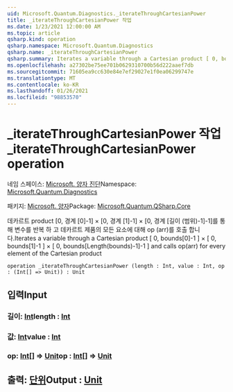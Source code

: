 ```yaml
---
uid: Microsoft.Quantum.Diagnostics._iterateThroughCartesianPower
title: _iterateThroughCartesianPower 작업
ms.date: 1/23/2021 12:00:00 AM
ms.topic: article
qsharp.kind: operation
qsharp.namespace: Microsoft.Quantum.Diagnostics
qsharp.name: _iterateThroughCartesianPower
qsharp.summary: Iterates a variable through a Cartesian product [ 0, bounds[0]-1 ] × [ 0, bounds[1]-1 ] × [ 0, bounds[Length(bounds)-1]-1 ] and calls op(arr) for every element of the Cartesian product
ms.openlocfilehash: a27302be75ee701b0629310700b56d222aaef7db
ms.sourcegitcommit: 71605ea9cc630e84e7ef29027e1f0ea06299747e
ms.translationtype: MT
ms.contentlocale: ko-KR
ms.lasthandoff: 01/26/2021
ms.locfileid: "98853570"
---
```

# <a name="_iteratethroughcartesianpower-operation"></a><span data-ttu-id="06e81-102">_iterateThroughCartesianPower 작업</span><span class="sxs-lookup"><span data-stu-id="06e81-102">_iterateThroughCartesianPower operation</span></span>

<span data-ttu-id="06e81-103">네임 스페이스: [Microsoft. 양자 진단](xref:Microsoft.Quantum.Diagnostics)</span><span class="sxs-lookup"><span data-stu-id="06e81-103">Namespace: [Microsoft.Quantum.Diagnostics](xref:Microsoft.Quantum.Diagnostics)</span></span>

<span data-ttu-id="06e81-104">패키지: [Microsoft. 양자](https://nuget.org/packages/Microsoft.Quantum.QSharp.Core)</span><span class="sxs-lookup"><span data-stu-id="06e81-104">Package: [Microsoft.Quantum.QSharp.Core](https://nuget.org/packages/Microsoft.Quantum.QSharp.Core)</span></span>


<span data-ttu-id="06e81-105">데카르트 product [0, 경계 [0]-1] × [0, 경계 [1]-1] × [0, 경계 [길이 (범위)-1]-1]를 통해 변수를 반복 하 고 데카르트 제품의 모든 요소에 대해 op (arr)를 호출 합니다.</span><span class="sxs-lookup"><span data-stu-id="06e81-105">Iterates a variable through a Cartesian product [ 0, bounds[0]-1 ] × [ 0, bounds[1]-1 ] × [ 0, bounds[Length(bounds)-1]-1 ] and calls op(arr) for every element of the Cartesian product</span></span>

```qsharp
operation _iterateThroughCartesianPower (length : Int, value : Int, op : (Int[] => Unit)) : Unit
```


## <a name="input"></a><span data-ttu-id="06e81-106">입력</span><span class="sxs-lookup"><span data-stu-id="06e81-106">Input</span></span>

### <a name="length--int"></a><span data-ttu-id="06e81-107">길이: [Int](xref:microsoft.quantum.lang-ref.int)</span><span class="sxs-lookup"><span data-stu-id="06e81-107">length : [Int](xref:microsoft.quantum.lang-ref.int)</span></span>




### <a name="value--int"></a><span data-ttu-id="06e81-108">값: [Int](xref:microsoft.quantum.lang-ref.int)</span><span class="sxs-lookup"><span data-stu-id="06e81-108">value : [Int](xref:microsoft.quantum.lang-ref.int)</span></span>




### <a name="op--int--unit"></a><span data-ttu-id="06e81-109">op: [Int](xref:microsoft.quantum.lang-ref.int)[] => [Unit](xref:microsoft.quantum.lang-ref.unit)</span><span class="sxs-lookup"><span data-stu-id="06e81-109">op : [Int](xref:microsoft.quantum.lang-ref.int)[] => [Unit](xref:microsoft.quantum.lang-ref.unit)</span></span> 





## <a name="output--unit"></a><span data-ttu-id="06e81-110">출력: [단위](xref:microsoft.quantum.lang-ref.unit)</span><span class="sxs-lookup"><span data-stu-id="06e81-110">Output : [Unit](xref:microsoft.quantum.lang-ref.unit)</span></span>

